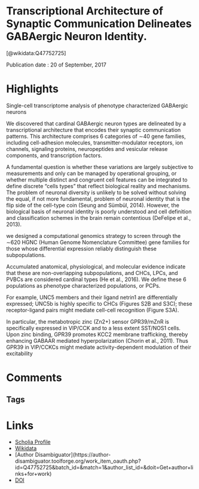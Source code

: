 
Transcriptional Architecture of Synaptic Communication Delineates GABAergic Neuron Identity.
============================================================================================
  
  [@wikidata:Q47752725]  
  
Publication date : 20 of September, 2017  

# Highlights
Single-cell transcriptome analysis of phenotype characterized GABAergic neurons

We discovered that cardinal GABAergic neuron types are delineated by a transcriptional architecture that encodes their synaptic communication patterns. This architecture comprises 6 categories of ∼40 gene families, including cell-adhesion molecules, transmitter-modulator receptors, ion channels, signaling proteins, neuropeptides and vesicular release components, and transcription factors. 

A fundamental question is whether these variations are largely subjective to measurements and only can be managed by operational grouping, or whether multiple distinct and congruent cell features can be integrated to define discrete “cells types” that reflect biological reality and mechanisms. The problem of neuronal diversity is unlikely to be solved without solving the equal, if not more fundamental, problem of neuronal identity that is the flip side of the cell-type coin (Seung and Sümbül, 2014). However, the biological basis of neuronal identity is poorly understood and cell definition and classification schemes in the brain remain contentious (DeFelipe et al., 2013).

we designed a computational genomics strategy to screen through the ∼620 HGNC (Human Genome Nomenclature Committee) gene families for those whose differential expression reliably distinguish these subpopulations.

Accumulated anatomical, physiological, and molecular evidence indicate that these are non-overlapping subpopulations, and CHCs, LPCs, and PVBCs are considered cardinal types (He et al., 2016). We define these 6 populations as phenotype characterized populations, or PCPs.

For example, UNC5 members and their ligand netrin1 are differentially expressed; UNC5b is highly specific to CHCs (Figures S2B and S3C); these receptor-ligand pairs might mediate cell-cell recognition (Figure S3A).

In particular, the metabotropic zinc (Zn2+) sensor GPR39/mZnR is specifically expressed in VIP/CCK and to a less extent SST/NOS1 cells. Upon zinc binding, GPR39 promotes KCC2 membrane trafficking, thereby enhancing GABAAR mediated hyperpolarization (Chorin et al., 2011). Thus GPR39 in VIP/CCKCs might mediate activity-dependent modulation of their excitability


   
# Comments
## Tags

# Links
  
 * [Scholia Profile](https://scholia.toolforge.org/work/Q47752725)  
 * [Wikidata](https://www.wikidata.org/wiki/Q47752725)  
 * [Author Disambiguator](https://author-
disambiguator.toolforge.org/work_item_oauth.php?id=Q47752725&batch_id=&match=1&author_list_id=&doit=Get+author+links+for+work)  
 * [DOI](https://doi.org/10.1016/J.CELL.2017.08.032)  
